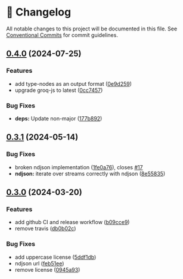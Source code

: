 <!-- markdownlint-disable --><!-- textlint-disable -->

# 📓 Changelog

All notable changes to this project will be documented in this file. See
[Conventional Commits](https://conventionalcommits.org) for commit guidelines.

## [0.4.0](https://github.com/sanity-io/groq-cli/compare/v0.3.1...v0.4.0) (2024-07-25)

### Features

- add type-nodes as an output format ([0e9d259](https://github.com/sanity-io/groq-cli/commit/0e9d259af5b9bbfce2c97c80bf2252eb9b44e712))
- upgrade groq-js to latest ([0cc7457](https://github.com/sanity-io/groq-cli/commit/0cc7457291d22ccd7a3668b6d2c60862680bfb5b))

### Bug Fixes

- **deps:** Update non-major ([177b892](https://github.com/sanity-io/groq-cli/commit/177b892eb275fac14341332d53dc85df809f1114))

## [0.3.1](https://github.com/sanity-io/groq-cli/compare/v0.3.0...v0.3.1) (2024-05-14)

### Bug Fixes

- broken ndjson implementation ([1fe0a76](https://github.com/sanity-io/groq-cli/commit/1fe0a7615df5da11b40676d525686dcb6efdd788)), closes [#17](https://github.com/sanity-io/groq-cli/issues/17)
- **ndjson:** iterate over streams correctly with ndjson ([8e55835](https://github.com/sanity-io/groq-cli/commit/8e558355e7ffa893297538364288095b1979c748))

## [0.3.0](https://github.com/sanity-io/groq-cli/compare/v0.2.1...v0.3.0) (2024-03-20)

### Features

- add github CI and release workflow ([b09cce9](https://github.com/sanity-io/groq-cli/commit/b09cce9d3d605e3d8aab0e9e1be0cf12507c779b))
- remove travis ([db0b02c](https://github.com/sanity-io/groq-cli/commit/db0b02c815fcd2e7b8f79e4c94aa699734022fe9))

### Bug Fixes

- add uppercase license ([5ddf1db](https://github.com/sanity-io/groq-cli/commit/5ddf1db61a283920c833a1a3996b43c4c5d5179e))
- ndjson url ([feb51ee](https://github.com/sanity-io/groq-cli/commit/feb51eee53dec5d68e3c9338520348ffb61afeb0))
- remove license ([0945a93](https://github.com/sanity-io/groq-cli/commit/0945a935925a0412ca0661c8c4d434866460f49c))
